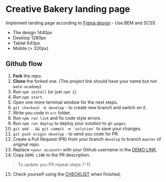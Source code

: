 # Creative Bakery landing page

Implement landing page according to [Figma design](https://www.figma.com/file/dY3izAm0Vspsmra4lQWQIP/Bakerlab-FE-students?node-id=0%3A1) - Use BEM and SCSS

- The design 1440px
- Desktop 1280px
- Tablet 640px
- Mobile (> 320px)


## Github flow
1. **Fork** the repo.
2. **Clone** the forked one. (The project link should have your name but not `mate-academy`)
3. Run `npm install` (or just `npm i`).
4. Run `npm start`.
5. Open one more terminal window for the next steps.
6. `git checkout -b develop` - to create new branch and switch on it.
7. Write you code in `src` folder.
8. Run `npm run lint` and fix code style errors.
9. Run `npm run deploy` to deploy your solution to `gh-pages`.
10. `git add . && git commit -m 'solution'` to save your changes.
11. `git push origin develop` - to send you code for PR.
12. Create a Pull Request (PR) from your branch `develop` to branch `master` of original repo.
13. Replace `<your_account>` with your Github username in the
  [DEMO LINK](https://Andrew-Skoryk.github.io/layout_creativeBakery/).
14. Copy `DEMO LINK` to the PR description.

> To update you PR repeat steps 7-11.

15. Check yourself using the [CHECKLIST](https://github.com/mate-academy/layout_creativeBakery/blob/master/checklist.md) when finished;
